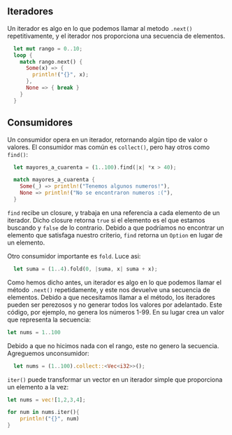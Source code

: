 ## Iteradores
 
Un iterador es algo en lo que podemos llamar al metodo `.next()` repetitivamente, y el iterador nos proporciona una secuencia de elementos.


```rust
  let mut rango = 0..10;
  loop {
    match rango.next() {
      Some(x) => {
        println!("{}", x);
      },
      None => { break }
    }
  }
```
## Consumidores

Un consumidor opera en un iterador, retornando algún tipo de valor o valores. El consumidor mas común es `collect()`, pero hay otros como `find()`:

```rust
  let mayores_a_cuarenta = (1..100).find(|x| *x > 40);

  match mayores_a_cuarenta {
    Some(_) => println!("Tenemos algunos numeros!"),
    None => println!("No se encontraron numeros :("),
  }

```

`find` recibe un closure, y trabaja en una referencia a cada elemento de un iterador. Dicho closure retorna `true` si el elemento es el que estamos buscando y `false` de lo contrario. Debido a que podríamos no encontrar un elemento que satisfaga nuestro criterio, `find` retorna un `Option` en lugar de un elemento.

Otro consumidor importante es `fold`. Luce asi:

```rust
  let suma = (1..4).fold(0, |suma, x| suma + x);
```

Como hemos dicho antes, un iterador es algo en lo que podemos llamar el método `.next()` repetidamente, y este nos devuelve una secuencia de elementos. Debido a que necesitamos llamar a el método, los iteradores pueden ser perezosos y no generar todos los valores por adelantado. Este código, por ejemplo, no genera los números 1-99. En su lugar crea un valor que representa la secuencia:

```rust
let nums = 1..100
```
Debido a que no hicimos nada con el rango, este no genero la secuencia. Agreguemos unconsumidor:

```rust
  let nums = (1..100).collect::<Vec<i32>>();
```

`iter()` puede transformar un vector en un iterador simple que proporciona un elemento a la vez:

```rust
let nums = vec![1,2,3,4];

for num in nums.iter(){
    println!("{}", num)
}
```
